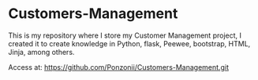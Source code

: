 # Customers-Management

This is my repository where I store my Customer Management project, I created it to create knowledge in Python, flask, Peewee, bootstrap, HTML, Jinja, among others.

Access at: https://github.com/Ponzonii/Customers-Management.git 

